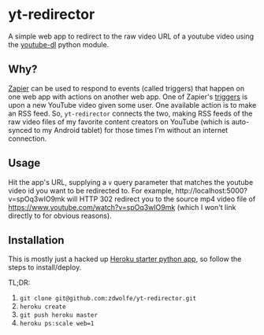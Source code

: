 # yt-redirector

A simple web app to redirect to the raw video URL of a youtube video using the [youtube-dl](https://github.com/rg3/youtube-dl) python module.

## Why?
  [Zapier](https://zapier.com) can be used to respond to events (called triggers) that happen on one web app with actions on another web app. One of Zapier's [triggers](https://zapier.com/zapbook/youtube/) is upon a new YouTube video given some user. One available action is to make an RSS feed. So, ``yt-redirector`` connects the two, making RSS feeds of the raw video files of my favorite content creators on YouTube (which is auto-synced to my Android tablet) for those times I'm without an internet connection.

## Usage
Hit the app's URL, supplying a ```v``` query parameter that matches the youtube video id you want to be redirected to. For example, http://localhost:5000?v=spOq3wIO9mk will HTTP 302 redirect you to the source mp4 video file of  https://www.youtube.com/watch?v=spOq3wIO9mk (which I won't link directly to for obvious reasons).


## Installation
This is mostly just a hacked up [Heroku starter python app](https://devcenter.heroku.com/articles/getting-started-with-python), so follow the steps to install/deploy.

TL;DR: 

1. ``git clone git@github.com:zdwolfe/yt-redirector.git``
2. ``heroku create``
3. ``git push heroku master``
4. ``heroku ps:scale web=1``
